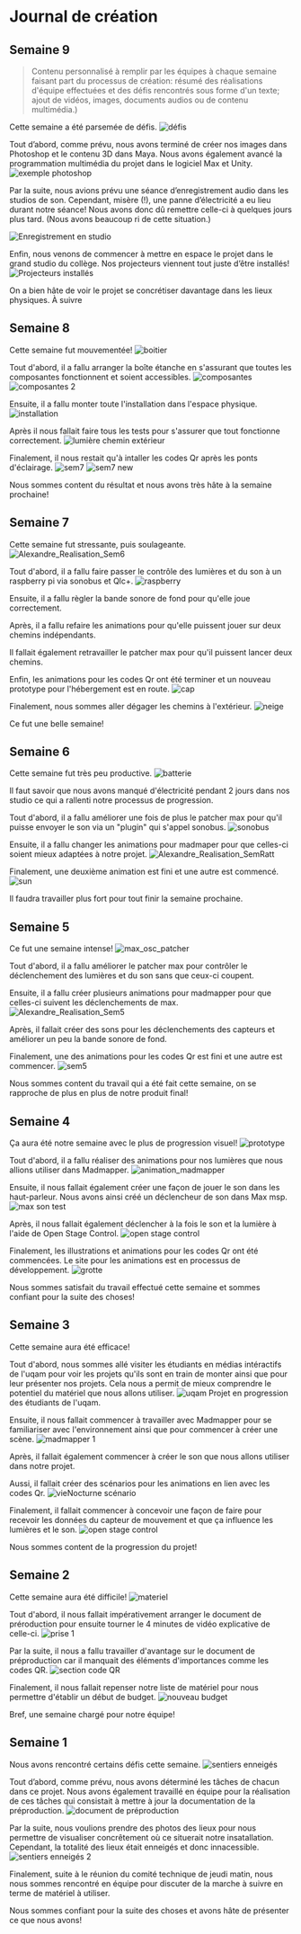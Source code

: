 # Journal de création

## Semaine 9
> Contenu personnalisé à remplir par les équipes à chaque semaine faisant part du processus de création: résumé des réalisations d'équipe effectuées et des défis rencontrés sous forme d'un texte; ajout de vidéos, images, documents audios ou de contenu multimédia.)


Cette semaine a été parsemée de défis.
![défis](medias/exemple_general.jpg)

Tout d’abord, comme prévu, nous avons terminé de créer nos images dans Photoshop et le contenu 3D dans Maya. Nous avons également avancé la programmation multimédia du projet dans le logiciel Max et Unity.
![exemple photoshop](medias/exemple_photoshop.jpg)

Par la suite, nous avions prévu une séance d’enregistrement audio dans les studios de son. Cependant, misère (!), une panne d’électricité a eu lieu durant notre séance! Nous avons donc dû remettre celle-ci à quelques jours plus tard. (Nous avons beaucoup ri de cette situation.)

![Enregistrement en studio](medias/exemple_studio1.jpg)

Enfin, nous venons de commencer à mettre en espace le projet dans le grand studio du collège. Nos projecteurs viennent tout juste d’être installés! 
![Projecteurs installés](medias/exemple_projector.jpg)

On a bien hâte de voir le projet se concrétiser davantage dans les lieux physiques. À suivre



## Semaine 8
Cette semaine fut mouvementée!
![boitier](medias/boitier.jpg)

Tout d'abord, il a fallu arranger la boîte étanche en s'assurant que toutes les composantes fonctionnent et soient accessibles.
![composantes](medias/composantes.jpg)
![composantes 2](medias/composantes_2.jpg)

Ensuite, il a fallu monter toute l'installation dans l'espace physique.
![installation](medias/installation.jpg)

Après il nous fallait faire tous les tests pour s'assurer que tout fonctionne correctement.
![lumière chemin extérieur](medias/lumière_chemin_extérieur.jpg)

Finalement, il nous restait qu'à intaller les codes Qr après les ponts d'éclairage.
![sem7](medias/sem7.PNG)
![sem7 new](medias/sem7_new.png)

Nous sommes content du résultat et nous avons très hâte à la semaine prochaine!
## Semaine 7

Cette semaine fut stressante, puis soulageante.
![Alexandre_Realisation_Sem6](medias/Alexandre_Realisation_Sem6.png)

Tout d'abord, il a fallu faire passer le contrôle des lumières et du son à un raspberry pi via sonobus et Qlc+.
![raspberry](medias/raspberry.png)

Ensuite, il a fallu règler la bande sonore de fond pour qu'elle joue correctement.

Après, il a fallu refaire les animations pour qu'elle puissent jouer sur deux chemins indépendants.

Il fallait également retravailler le patcher max pour qu'il puissent lancer deux chemins.

Enfin, les animations pour les codes Qr ont été terminer et un nouveau prototype pour l'hébergement est en route.
![cap](medias/cap.PNG)

Finalement, nous sommes aller dégager les chemins à l'extérieur.
![neige](https://user-images.githubusercontent.com/90851590/224212011-d2d04946-9fc5-4c31-9f55-aae54bb2c6ba.jpg)

Ce fut une belle semaine!

## Semaine 6

Cette semaine fut très peu productive.
![batterie](medias/batterie.png)

Il faut savoir que nous avons manqué d'électricité pendant 2 jours dans nos studio ce qui a rallenti notre processus de progression.

Tout d'abord, il a fallu améliorer une fois de plus le patcher max pour qu'il puisse envoyer le son via un "plugin" qui s'appel sonobus.
![sonobus](medias/sonobus.PNG)

Ensuite, il a fallu changer les animations pour madmaper pour que celles-ci soient mieux adaptées à notre projet.
![Alexandre_Realisation_SemRatt](medias/Alexandre_Realisation_SemRatt.PNG)

Finalement, une deuxième animation est fini et une autre est commencé.
![sun](medias/sun.png)

Il faudra travailler plus fort pour tout finir la semaine prochaine.

## Semaine 5

Ce fut une semaine intense!
![max_osc_patcher](medias/max_osc_patcher.PNG)

Tout d'abord, il a fallu améliorer le patcher max pour contrôler le déclenchement des lumières et du son sans que ceux-ci coupent.

Ensuite, il a fallu créer plusieurs animations pour madmapper pour que celles-ci suivent les déclenchements de max.
![Alexandre_Realisation_Sem5](medias/Alexandre_Realisation_Sem5.PNG)

Après, il fallait créer des sons pour les déclenchements des capteurs et améliorer un peu la bande sonore de fond.

Finalement, une des animations pour les codes Qr est fini et une autre est commencer.
![sem5](medias/sem5.PNG)

Nous sommes content du travail qui a été fait cette semaine, on se rapproche de plus en plus de notre produit final!


## Semaine 4

Ça aura été notre semaine avec le plus de progression visuel!
![prototype](medias/semaine_5.jpg)

Tout d'abord, il a fallu réaliser des animations pour nos lumières que nous allions utiliser dans Madmapper.
![animation_madmapper](medias/madmapper_animation.PNG)

Ensuite, il nous fallait également créer une façon de jouer le son dans les haut-parleur. Nous avons ainsi créé un déclencheur de son dans Max msp.
![max son test](medias/max_son_test.PNG)

Après, il nous fallait également déclencher à la fois le son et la lumière à l'aide de Open Stage Control.
![open stage control](medias/osc.png)

Finalement, les illustrations et animations pour les codes Qr ont été commencées. Le site pour les animations est en processus de développement.
![grotte](medias/grotte.png)

Nous sommes satisfait du travail effectué cette semaine et sommes confiant pour la suite des choses!


## Semaine 3

Cette semaine aura été efficace!

Tout d'abord, nous sommes allé visiter les étudiants en médias intéractifs de l'uqam pour voir les projets qu'ils sont en train de monter ainsi que pour leur présenter nos projets. Cela nous a permit de mieux comprendre le potentiel du matériel que nous allons utiliser.
![uqam](medias/uqam.jpg) Projet en progression des étudiants de l'uqam.

Ensuite, il nous fallait commencer à travailler avec Madmapper pour se familiariser avec l'environnement ainsi que pour commencer à créer une scène.
![madmapper 1](medias/madmapper_1.PNG)

Après, il fallait également commencer à créer le son que nous allons utiliser dans notre projet.

Aussi, il fallait créer des scénarios pour les animations en lien avec les codes Qr.
![vieNocturne scénario](medias/vieNocturne_scenario.png)

Finalement, il fallait commencer à concevoir une façon de faire pour recevoir les données du capteur de mouvement et que ça influence les lumières et le son.
![open stage control](medias/osc.png)

Nous sommes content de la progression du projet!


## Semaine 2

Cette semaine aura été difficile!
![materiel](medias/materiel.png)

Tout d'abord, il nous fallait impérativement arranger le document de préroduction pour ensuite tourner le 4 minutes de vidéo explicative de celle-ci.
![prise 1](medias/prise_1.png)

Par la suite, il nous a fallu travailler d'avantage sur le document de préproduction car il manquait des éléments d'importances comme les codes QR.
![section code QR](medias/code_qr.png)

Finalement, il nous fallait repenser notre liste de matériel pour nous permettre d'établir un début de budget.
![nouveau budget](medias/new_budget.png)

Bref, une semaine chargé pour notre équipe!

## Semaine 1

Nous avons rencontré certains défis cette semaine.
![sentiers enneigés](medias/photo_site_2.jpg)

Tout d’abord, comme prévu, nous avons déterminé les tâches de chacun dans ce projet. Nous avons également travaillé en équipe pour la réalisation de ces tâches qui consistait à mettre à jour la documentation de la préproduction.
![document de préproduction](medias/préprod_update.png)

Par la suite, nous voulions prendre des photos des lieux pour nous permettre de visualiser concrêtement où ce situerait notre insatallation. Cependant, la totalité des lieux était enneigés et donc innacessible.
![sentiers enneigés 2](medias/photo_site_3.jpg)

Finalement, suite à le réunion du comité technique de jeudi matin, nous nous sommes rencontré en équipe pour discuter de la marche à suivre en terme de matériel à utiliser.

Nous sommes confiant pour la suite des choses et avons hâte de présenter ce que nous avons!






